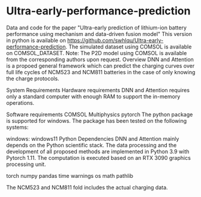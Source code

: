 # Ultra-early-performance-prediction
Data and code for the paper "Ultra-early prediction of lithium-ion battery performance using mechanism and data-driven fusion model"
This version in python is available on https://github.com/swhlqu/Ultra-early-performance-prediction. 
The simulated dataset using COMSOL is available on COMSOL_DATASET.
Note: The P2D model using COMSOL is available from the corresponding authors upon request.
Overview
DNN and Attention is a propoed general framework which can predict the charging curves over full life cycles of NCM523 and NCM811 batteries in the case of only knowing the charge protocols.

System Requirements
Hardware requirements
DNN and Attention requires only a standard computer with enough RAM to support the in-memory operations.

Software requirements
COMSOL Multiphysics
pytorch
The python package is supported for windows. The package has been tested on the following systems:

windows: windows11 
Python Dependencies
DNN and Attention mainly depends on the Python scientific stack. The data processing and the development of all proposed methods are implemented in Python 3.9 with Pytorch 1.11. The computation is executed based on an RTX 3090 graphics processing unit.

torch
numpy
pandas
time
warnings
os
math
pathlib 

The NCM523 and NCM811 fold includes the actual charging data.


